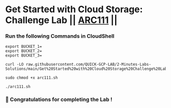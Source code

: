 # Get Started with Cloud Storage: Challenge Lab || [ARC111](https://www.cloudskillsboost.google/focuses/62706?parent=catalog) ||

### Run the following Commands in CloudShell

```
export BUCKET_1=
export BUCKET_2=
export BUCKET_3=
```

```
curl -LO raw.githubusercontent.com/QUICK-GCP-LAB/2-Minutes-Labs-Solutions/main/Get%20Started%20with%20Cloud%20Storage%20Challenge%20Lab/arc111.sh

sudo chmod +x arc111.sh

./arc111.sh
```

### 🎉 Congratulations for completing the Lab !